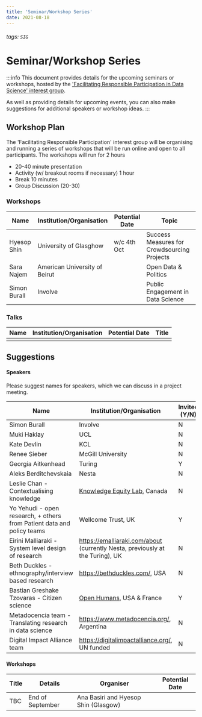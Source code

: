 ```yaml
---
title: 'Seminar/Workshop Series'
date: 2021-08-18
---
```

###### tags: `SIG`

# Seminar/Workshop Series

:::info
This document provides details for the upcoming seminars or workshops, hosted by the ['Facilitating Responsible Participation in Data Science' interest group](https://www.turing.ac.uk/research/interest-groups/facilitating-responsible-participation-data-science).

As well as providing details for upcoming events, you can also make suggestions for additional speakers or workshop ideas.
:::

## Workshop Plan

The 'Facilitating Responsible Participation' interest group will be organising and running a series of workshops that will be run online and open to all participants. The workshops will run for 2 hours

- 20-40 minute presentation
- Activity (w/ breakout rooms if necessary) 1 hour
- Break 10 minutes
- Group Discussion (20-30)

### Workshops

| Name | Institution/Organisation | Potential Date | Topic |
| ---- | ------------------------ | -------------- | ----- |
| Hyesop Shin | University of Glasghow | w/c 4th Oct | Success Measures for Crowdsourcing Projects |
| Sara Najem | American University of Beirut|  | Open Data & Politics |
| Simon Burall | Involve |  | Public Engagement in Data Science |

### Talks

| Name | Institution/Organisation | Potential Date | Title |
| ---- | ------------------------ | -------------- | ----- |
|      |                          |                |       |




## Suggestions 

#### Speakers

Please suggest names for speakers, which we can discuss in a project meeting.

| Name                  | Institution/Organisation                               | Invited (Y/N) | Agreed (Y/N) | Availability |
| --------------------- | ------------------------------------------------------ | ------------- | ------------ | ------------ |
| Simon Burall          | Involve| N | | |
| Muki Haklay           | UCL | N | | |
| Kate Devlin           | KCL | N | | |
| Renee Sieber          | McGill University| N | | |
| Georgia Aitkenhead    | Turing  | Y | | |
| Aleks Berditchevskaia | Nesta | N | | |
| Leslie Chan - Contextualising knowledge  | [Knowledge Equity Lab](https://knowledgeequitylab.ca/), Canada | N | | |
| Yo Yehudi - open research, + others from Patient data and policy teams |  Wellcome Trust, UK | Y | | |
| Eirini Malliaraki - System level design of research | https://emalliaraki.com/about (currently Nesta, previously at the Turing), UK | N | | |
| Beth Duckles - ethnography/interview based research| https://bethduckles.com/, USA | N | | |
| Bastian Greshake Tzovaras - Citizen science | [Open Humans](https://www.openhumans.org/), USA & France | Y | Y | | |
| Metadocencia team - Translating research in data science | https://www.metadocencia.org/, Argentina | N | | |
| Digital Impact Alliance team | https://digitalimpactalliance.org/, UN funded | N | | |

#### Workshops

| Title | Details | Organiser | Potential Date |
| ----- | ------- | --------- | -------------- |
| TBC   | End of September |Ana Basiri and Hyesop Shin (Glasgow) |   |          |       | October ?     | Polly Hudson          |                | |
